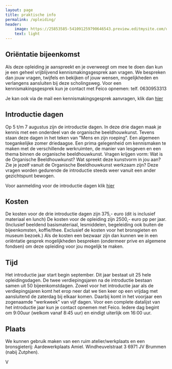```yaml
---
layout: page
title: praktische info
permalink: /opleiding/
header:
    image: https://25853585-541091259790646543.preview.editmysite.com/uploads/2/5/8/5/25853585/opleiding-6_orig.jpg
    text: light
---
```



## Oriëntatie bijeenkomst

Als deze opleiding je aanspreekt en je overweegt om mee te doen dan kun je een geheel vrijblijvend kennismakingsgesprek aan vragen. We bespreken dan jouw vragen, twijfels en bekijken of jouw wensen, mogelijkheden en verlangens aansluiten bij deze scholingsweg.
Voor een kennismakingsgesprek kun je contact met Feico opnemen: telf. 0630953313

Je kan ook via de mail een kennismakingsgesprek aanvragen, klik dan [hier](contact.md)


## Introductie dagen

Op 5 t/m 7 augustus  zijn de introductie dagen. In deze drie dagen maak je kennis met een onderdeel van de organische beeldhouwkunst. Tevens staan deze dagen in het teken van "Mens en zijn roeping". Een algemeen toegankelijke zomer driedaagse.
Een prima gelegenheid om kennismaken te maken met de verschillende werkruimten, de manier van lesgeven en een thema binnen de organische beeldhouwkunst. Vragen krijgen vorm: Wat is de Organische Beeldhouwkunst? Wat spreekt deze kunstvorm in jou aan? Zie je jezelf vanuit de Organische Beeldhouwkunst werkzaam zijn?
Deze vragen worden gedurende de introductie steeds weer vanuit een ander gezichtspunt bewogen.

Voor aanmelding voor de introductie dagen klik [hier](contact.md)


## Kosten

De kosten voor de drie introductie dagen zijn 375,- euro  (dit is inclusief materiaal en lunch)
De kosten voor de opleiding zijn 2500,- euro pp per jaar. (Inclusief beeldend basismateriaal, lesmiddelen, begeleiding ook buiten de bijeenkomsten, koffie/thee. Exclusief de kosten voor het bronsgieten en museum bezoek.)
Als de kosten een bezwaar zijn dan kunnen we in een oriëntatie gesprek mogelijkheden bespreken (ondermeer prive en algemene fondsen) om deze opleiding voor jou mogelijk te maken.

## Tijd

Het introductie jaar start begin september.
Dit jaar bestaat uit 25 hele opleidingsdagen.
De twee verdiepingsjaren na de introductie bestaan samen uit 50 bijeenkomstdagen.
Zowel voor het introductie jaar als de verdiepingsjaren komt het erop neer dat we tien keer op een vrijdag met aansluitend de zaterdag bij elkaar komen. Daarbij komt in het voorjaar een zogenaamde "werkweek" van vijf dagen.
Voor een complete datalijst van het introductie jaar kun je contact opnemen met Feico.
Iedere dag begint om 9:00uur (welkom vanaf 8:45 uur) en eindigt uiterlijk om 16:00 uur.

## Plaats

We kunnen gebruik maken van een ruim atelier/werkplaats  en een bronsgieterij:
Aardewerkplaats Amiel.
Windheuvelstraat 3
6971 JV Brummen (nabij Zutphen).

V

